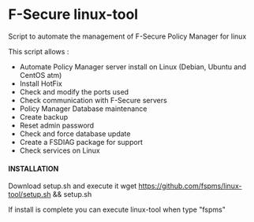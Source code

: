 # F-Secure linux-tool
 Script to automate the management of F-Secure Policy Manager for linux


This script allows :

 - Automate Policy Manager server install on Linux (Debian, Ubuntu and CentOS atm)
 - Install HotFix
 - Check and modify the ports used
 - Check communication with F-Secure servers
 - Policy Manager Database maintenance
 - Create backup
 - Reset admin password
 - Check and force database update
 - Create a FSDIAG package for support
 - Check services on Linux
 

#### INSTALLATION

Download setup.sh and execute it
wget https://github.com/fspms/linux-tool/setup.sh && setup.sh

If install is complete you can execute linux-tool when type "fspms"
